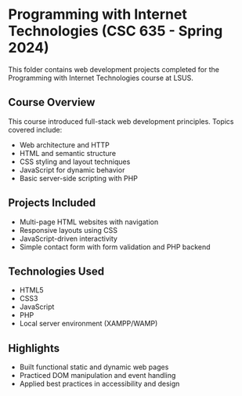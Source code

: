 # Programming with Internet Technologies (CSC 635 - Spring 2024)

This folder contains web development projects completed for the Programming with Internet Technologies course at LSUS.

## Course Overview
This course introduced full-stack web development principles. Topics covered include:

- Web architecture and HTTP
- HTML and semantic structure
- CSS styling and layout techniques
- JavaScript for dynamic behavior
- Basic server-side scripting with PHP

## Projects Included
- Multi-page HTML websites with navigation
- Responsive layouts using CSS
- JavaScript-driven interactivity
- Simple contact form with form validation and PHP backend

## Technologies Used
- HTML5
- CSS3
- JavaScript
- PHP
- Local server environment (XAMPP/WAMP)

## Highlights
- Built functional static and dynamic web pages
- Practiced DOM manipulation and event handling
- Applied best practices in accessibility and design

